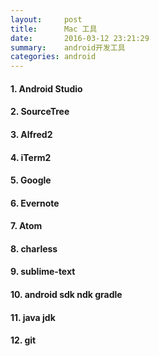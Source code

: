 ```yaml
---
layout:     post
title:      Mac 工具
date:       2016-03-12 23:21:29
summary:    android开发工具
categories: android
---
```


#### 1. Android Studio

#### 2. SourceTree

#### 3. Alfred2

#### 4. iTerm2

#### 5. Google

#### 6. Evernote

#### 7. Atom

#### 8. charless

#### 9. sublime-text

#### 10. android sdk ndk gradle

#### 11. java jdk

#### 12. git

